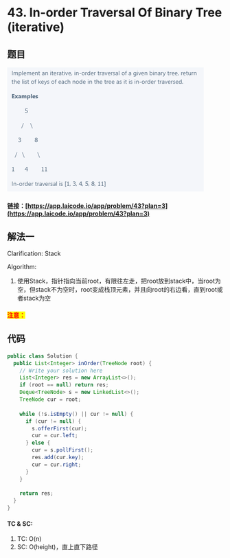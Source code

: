 # 43. In-order Traversal Of Binary Tree (iterative)

## 题目

![](<.gitbook/assets/image (38).png>)

#### 链接：[https://app.laicode.io/app/problem/43?plan=3](https://app.laicode.io/app/problem/43?plan=3)

## 解法一

Clarification: Stack

Algorithm:&#x20;

1. 使用Stack，指针指向当前root，有限往左走，把root放到stack中，当root为空，但stack不为空时，root变成栈顶元素，并且向root的右边看，直到root或者stack为空

#### <mark style="color:red;">注意：</mark>

## 代码

```java
public class Solution {
  public List<Integer> inOrder(TreeNode root) {
    // Write your solution here
    List<Integer> res = new ArrayList<>();
    if (root == null) return res;
    Deque<TreeNode> s = new LinkedList<>();
    TreeNode cur = root;

    while (!s.isEmpty() || cur != null) {
      if (cur != null) {
        s.offerFirst(cur);
        cur = cur.left;
      } else {
        cur = s.pollFirst();
        res.add(cur.key);
        cur = cur.right;
      }
    }

    return res;
  }
}
```

#### TC & SC:&#x20;

1. TC: O(n)
2. SC: O(height)，直上直下路径
